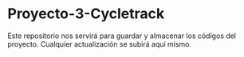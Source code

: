 # Proyecto-3-Cycletrack
Este repositorio nos servirá para guardar y almacenar los códigos del proyecto. Cualquier actualización se subirá aquí mismo.
